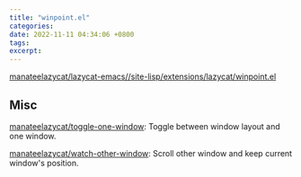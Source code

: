 ```yaml
---
title: "winpoint.el"
categories: 
date: 2022-11-11 04:34:06 +0800
tags: 
excerpt: 
---
```


[manateelazycat/lazycat-emacs//site-lisp/extensions/lazycat/winpoint.el](https://github.com/manateelazycat/lazycat-emacs/blob/master/site-lisp/extensions/lazycat/winpoint.el)




## Misc


[manateelazycat/toggle-one-window](https://github.com/manateelazycat/toggle-one-window): Toggle between window layout and one window.


[manateelazycat/watch-other-window](https://github.com/manateelazycat/watch-other-window): Scroll other window and keep current window's position.




